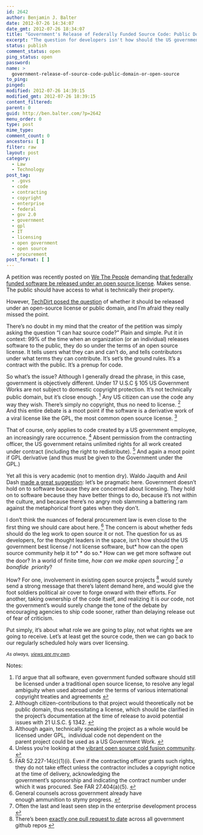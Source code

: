 ```yaml
---
id: 2642
author: Benjamin J. Balter
date: 2012-07-26 14:34:07
date_gmt: 2012-07-26 18:34:07
title: "Government's Release of Federally Funded Source Code: Public Domain or Open Source? Yes."
excerpt: "The question for developers isn't how should the US government best license software, but how can the open source community help it to do so"
status: publish
comment_status: open
ping_status: open
password:
name: >
  government-release-of-source-code-public-domain-or-open-source
to_ping:
pinged:
modified: 2012-07-26 14:39:15
modified_gmt: 2012-07-26 18:39:15
content_filtered:
parent: 0
guid: http://ben.balter.com/?p=2642
menu_order: 0
type: post
mime_type:
comment_count: 0
ancestors: [ ]
filter: raw
layout: post
category:
  - Law
  - Technology
post_tag:
  - .govs
  - code
  - contracting
  - copyright
  - enterprise
  - federal
  - gov 2.0
  - government
  - gpl
  - IT
  - licensing
  - open government
  - open source
  - procurement
post_format: [ ]
---
```

A petition was recently posted on [We The People][1] demanding [that federally funded software be released under an open source license][2]. Makes sense. The public should have access to what is technically their property.

However, [TechDirt posed the question][3] of whether it should be released under an open-source license or public domain, and I’m afraid they really missed the point.

<!--more-->There’s no doubt in my mind that the creator of the petition was simply asking the question “I can haz source code?” Plain and simple. Put it in context: 99% of the time when an organization (or an individual) releases software to the public, they do so under the terms of an open source license. It tells users what they can and can’t do, and tells contributors under what terms they can contribute. It’s set’s the ground rules. It’s a contract with the public. It’s a prenup for code.

So what’s the issue? Although I generally dread the phrase, in this case, government is objectively different. Under 17 U.S.C § 105 US Government Works are not subject to domestic copyright protection. It’s not technically public domain, but it’s close enough. <a class="simple-footnote" title="I&#8217;d argue that all software, even government funded software should still be licensed under a traditional open source license, to resolve any legal ambiguity when used abroad under the terms of various international copyright treaties and agreements" id="return-note-2020-1" href="#note-2020-1"><sup>1</sup></a> Any US citizen can use the code any way they wish. There’s simply no copyright, thus no need to license. <a class="simple-footnote" title="Although citizen-contributions to that project would theoretically not be public domain, thus necessitating a license, which should be clarified in the project&#8217;s documentation at the time of release to avoid potential issues with 21 U.S.C. § 1342." id="return-note-2020-2" href="#note-2020-2"><sup>2</sup></a> And this entire debate is a moot point if the software is a derivative work of a viral license like the GPL, the most common open source license. <a class="simple-footnote" title="Although again, technically speaking the project as a whole would be licensed under GPL,  individual code not dependent on the parent project could be used as a US Government Work." id="return-note-2020-3" href="#note-2020-3"><sup>3</sup></a>

That of course, only applies to code created by a US government employee, an increasingly rare occurrence. <a class="simple-footnote" title="Unless you&#8217;re looking at the vibrant open source cold fusion community." id="return-note-2020-4" href="#note-2020-4"><sup>4</sup></a> Absent permission from the contracting officer, the US government retains unlimited rights for all work created under contract (including the right to redistribute). <a class="simple-footnote" title="FAR 52.227-14(c)(1)(i). Even if the contracting officer grants such rights, they do not take effect unless the contractor includes a copyright notice at the time of delivery, acknowledging the government&#8217;s sponsorship and indicating the contract number under which it was procured. See FAR 27.404(a)(5)." id="return-note-2020-5" href="#note-2020-5"><sup>5</sup></a> And again a moot point if GPL derivative (and thus must be given to the Government under the GPL.)

Yet all this is very academic (not to mention dry). Waldo Jaquith and Anil Dash [made a great suggestion][4]: let’s be pragmatic here. Government doesn’t hold on to software because they are concerned about licensing. They hold on to software because they have better things to do, because it’s not within the culture, and because there’s no angry mob slamming a battering ram against the metaphorical front gates when they don’t.

I don’t think the nuances of federal procurement law is even close to the first thing we should care about here. <a class="simple-footnote" title="General counsels across government already have enough ammunition to stymy progress." id="return-note-2020-6" href="#note-2020-6"><sup>6</sup></a> The concern is about whether feds should do the leg work to open source it or not. The question for us as developers, for the thought leaders in the space, isn’t how should the US government best license / not license software, but* how can the open source community help it to* * do so.* How can we get more software out the door? In a world of finite time, *how can we make open sourcing* <a class="simple-footnote" title="Often the last and least seen step in the enterprise development process" id="return-note-2020-7" href="#note-2020-7"><sup>7</sup></a> *a bonafide  priority*?

How? For one, involvement in existing open source projects <a class="simple-footnote" title="There&#8217;s been exactly one pull request to date across all government github repos" id="return-note-2020-8" href="#note-2020-8"><sup>8</sup></a> would surely send a strong message that there’s latent demand here, and would give the foot soldiers political air cover to forge onward with their efforts. For another, taking ownership of the code itself, and realizing it is *our* code, not the government’s would surely change the tone of the debate by encouraging agencies to ship code sooner, rather than delaying release out of fear of criticism.

Put simply, it’s about what role we are going to play, not what rights we are going to receive. Let’s at least get the source code, then we can go back to our regularly scheduled holy wars over licensing.

<div style="font-size: 12px;">
  <em>As always, <a href="http://ben.balter.com/fine-print/">views are my own</a>.</em>
</div>

<div class="simple-footnotes">
  <p class="notes">
    Notes:
  </p>
  
  <ol>
    <li id="note-2020-1">
      I’d argue that all software, even government funded software should still be licensed under a traditional open source license, to resolve any legal ambiguity when used abroad under the terms of various international copyright treaties and agreements <a href="#return-note-2020-1">↩</a>
    </li>
    <li id="note-2020-2">
      Although citizen-contributions to that project would theoretically not be public domain, thus necessitating a license, which should be clarified in the project’s documentation at the time of release to avoid potential issues with 21 U.S.C. § 1342. <a href="#return-note-2020-2">↩</a>
    </li>
    <li id="note-2020-3">
      Although again, technically speaking the project as a whole would be licensed under GPL,  individual code not dependent on the parent project could be used as a US Government Work. <a href="#return-note-2020-3">↩</a>
    </li>
    <li id="note-2020-4">
      Unless you’re looking at the <a href="https://github.com/languages/ColdFusion">vibrant open source cold fusion community</a>. <a href="#return-note-2020-4">↩</a>
    </li>
    <li id="note-2020-5">
      FAR 52.227-14(c)(1)(i). Even if the contracting officer grants such rights, they do not take effect unless the contractor includes a copyright notice at the time of delivery, acknowledging the government’s sponsorship and indicating the contract number under which it was procured. See FAR 27.404(a)(5). <a href="#return-note-2020-5">↩</a>
    </li>
    <li id="note-2020-6">
      General counsels across government already have enough ammunition to stymy progress. <a href="#return-note-2020-6">↩</a>
    </li>
    <li id="note-2020-7">
      Often the last and least seen step in the enterprise development process <a href="#return-note-2020-7">↩</a>
    </li>
    <li id="note-2020-8">
      There’s been <a href="http://ben.balter.com/2012/04/15/cfpb-accepts-first-citizen-submitted-pull-request-on-behalf-of-federal-government/">exactly one pull request to date</a> across all government github repos <a href="#return-note-2020-8">↩</a>
    </li>
  </ol>
</div>

 [1]: https://petitions.whitehouse.gov/
 [2]: https://petitions.whitehouse.gov/petition/maximize-public-benefit-federal-technology-sharing-government-developed-software-under-open-source/6n5ZBBwf?utm_source=wh.gov&utm_medium=shorturl&utm_campaign=shorturl
 [3]: http://www.techdirt.com/articles/20120723/12181319800/should-software-created-federal-govt-be-open-source-licensed-public-domain.shtml
 [4]: https://twitter.com/anildash/statuses/227476701599391744